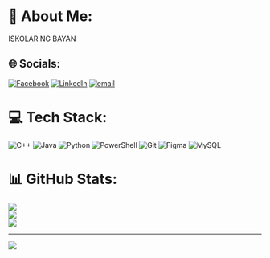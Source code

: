 # 💫 About Me:
ISKOLAR NG BAYAN


## 🌐 Socials:
[![Facebook](https://img.shields.io/badge/Facebook-%231877F2.svg?logo=Facebook&logoColor=white)](https://facebook.com/https://www.facebook.com/notdefinitelycla) [![LinkedIn](https://img.shields.io/badge/LinkedIn-%230077B5.svg?logo=linkedin&logoColor=white)](https://linkedin.com/in/https://www.linkedin.com/in/clarence-villas-02220b347/) [![email](https://img.shields.io/badge/Email-D14836?logo=gmail&logoColor=white)](mailto:villasclarence56@gmail.com) 

# 💻 Tech Stack:
![C++](https://img.shields.io/badge/c++-%2300599C.svg?style=for-the-badge&logo=c%2B%2B&logoColor=white) ![Java](https://img.shields.io/badge/java-%23ED8B00.svg?style=for-the-badge&logo=openjdk&logoColor=white) ![Python](https://img.shields.io/badge/python-3670A0?style=for-the-badge&logo=python&logoColor=ffdd54) ![PowerShell](https://img.shields.io/badge/PowerShell-%235391FE.svg?style=for-the-badge&logo=powershell&logoColor=white) ![Git](https://img.shields.io/badge/git-%23F05033.svg?style=for-the-badge&logo=git&logoColor=white) ![Figma](https://img.shields.io/badge/figma-%23F24E1E.svg?style=for-the-badge&logo=figma&logoColor=white) ![MySQL](https://img.shields.io/badge/mysql-4479A1.svg?style=for-the-badge&logo=mysql&logoColor=white)
# 📊 GitHub Stats:
![](https://github-readme-stats.vercel.app/api?username=villas-clarence&theme=rose_pine&hide_border=false&include_all_commits=true&count_private=false)<br/>
![](https://nirzak-streak-stats.vercel.app/?user=villas-clarence&theme=rose_pine&hide_border=false)<br/>
![](https://github-readme-stats.vercel.app/api/top-langs/?username=villas-clarence&theme=rose_pine&hide_border=false&include_all_commits=true&count_private=false&layout=compact)

---
[![](https://visitcount.itsvg.in/api?id=villas-clarence&icon=0&color=0)](https://visitcount.itsvg.in)

<!-- Proudly created with GPRM ( https://gprm.itsvg.in ) -->
